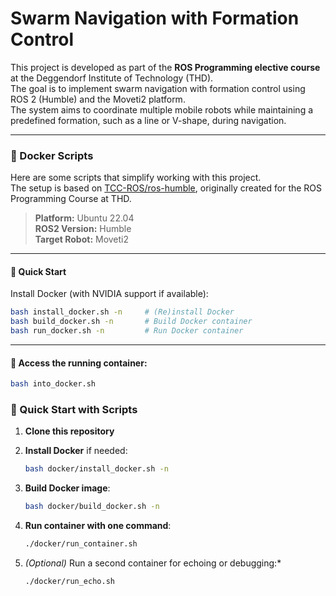 # Swarm Navigation with Formation Control

This project is developed as part of the **ROS Programming elective course** at the Deggendorf Institute of Technology (THD).  
The goal is to implement swarm navigation with formation control using ROS 2 (Humble) and the Moveti2 platform.  
The system aims to coordinate multiple mobile robots while maintaining a predefined formation, such as a line or V-shape, during navigation.

---

### 🐳 Docker Scripts

Here are some scripts that simplify working with this project.  
The setup is based on [TCC-ROS/ros-humble](https://github.com/TCC-ROS/ros-humble), originally created for the ROS Programming Course at THD.

> **Platform:** Ubuntu 22.04  
> **ROS2 Version:** Humble  
> **Target Robot:** Moveti2

---

#### 🚀 Quick Start

Install Docker (with NVIDIA support if available):

```bash
bash install_docker.sh -n     # (Re)install Docker
bash build_docker.sh -n       # Build Docker container
bash run_docker.sh -n         # Run Docker container
```

---

#### 🐅 Access the running container:


```bash
bash into_docker.sh
```

### 🚀 Quick Start with Scripts

1. **Clone this repository**  

2. **Install Docker** if needed:  
   ```bash
   bash docker/install_docker.sh -n
   ```

3. **Build Docker image**:  
   ```bash
   bash docker/build_docker.sh -n
   ```

4. **Run container with one command**:  
   ```bash
   ./docker/run_container.sh
   ```

5. *(Optional)* Run a second container for echoing or debugging:*  
   ```bash
   ./docker/run_echo.sh
   ```

